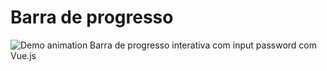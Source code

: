 # Barra de progresso
![Demo animation](animation.gif)
Barra de progresso interativa com input password com Vue.js

